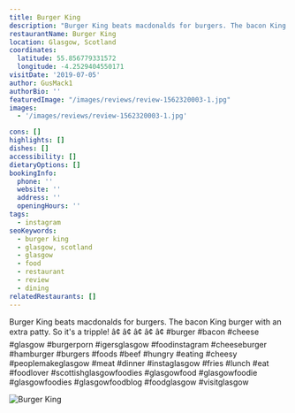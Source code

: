 ```yaml
---
title: Burger King
description: "Burger King beats macdonalds for burgers. The bacon King burger with an extra patty. So it's a tripple! â\x80¢ â\x80¢ â\x80¢ â\x80¢ â\x80¢ #burger #bacon #cheese #glasgow #burgerporn #igersglasgo"
restaurantName: Burger King
location: Glasgow, Scotland
coordinates:
  latitude: 55.856779331572
  longitude: -4.2529404550171
visitDate: '2019-07-05'
author: GusMack1
authorBio: ''
featuredImage: "/images/reviews/review-1562320003-1.jpg"
images:
  - '/images/reviews/review-1562320003-1.jpg'

cons: []
highlights: []
dishes: []
accessibility: []
dietaryOptions: []
bookingInfo:
  phone: ''
  website: ''
  address: ''
  openingHours: ''
tags:
  - instagram
seoKeywords:
  - burger king
  - glasgow, scotland
  - glasgow
  - food
  - restaurant
  - review
  - dining
relatedRestaurants: []
---
```


Burger King beats macdonalds for burgers. The bacon King burger with an extra patty. So it's a tripple! â¢
â¢
â¢
â¢
â¢
#burger #bacon #cheese #glasgow #burgerporn #igersglasgow #foodinstagram #cheeseburger #hamburger #burgers #foods #beef #hungry #eating #cheesy #peoplemakeglasgow #meat #dinner #instaglasgow #fries #lunch #eat #foodlover #scottishglasgowfoodies #glasgowfood #glasgowfoodie #glasgowfoodies #glasgowfoodblog #foodglasgow #visitglasgow

![Burger King](/images/reviews/review-1562320003-1.jpg)
